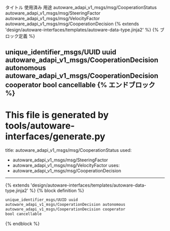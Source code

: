 タイトル	使用済み	用途
autoware_adapi_v1_msgs/msg/CooperationStatus
autoware_adapi_v1_msgs/msg/SteeringFactor
autoware_adapi_v1_msgs/msg/VelocityFactor
autoware_adapi_v1_msgs/msg/CooperationDecision
{% extends 'design/autoware-interfaces/templates/autoware-data-type.jinja2' %} {% ブロック定義 %}

unique_identifier_msgs/UUID uuid
autoware_adapi_v1_msgs/CooperationDecision autonomous
autoware_adapi_v1_msgs/CooperationDecision cooperator
bool cancellable
{% エンドブロック %}
---
# This file is generated by tools/autoware-interfaces/generate.py
title: autoware_adapi_v1_msgs/msg/CooperationStatus
used:
  - autoware_adapi_v1_msgs/msg/SteeringFactor
  - autoware_adapi_v1_msgs/msg/VelocityFactor
uses:
  - autoware_adapi_v1_msgs/msg/CooperationDecision
---

{% extends 'design/autoware-interfaces/templates/autoware-data-type.jinja2' %}
{% block definition %}

```txt
unique_identifier_msgs/UUID uuid
autoware_adapi_v1_msgs/CooperationDecision autonomous
autoware_adapi_v1_msgs/CooperationDecision cooperator
bool cancellable
```

{% endblock %}

